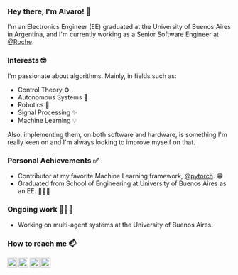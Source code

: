 ### Hey there, I'm Alvaro! 👋

I'm an Electronics Engineer (EE) graduated at the University of Buenos Aires in Argentina, and I'm currently working as a Senior Software Engineer at [@Roche][Roche].

### Interests 🤓

I'm passionate about algorithms. Mainly, in fields such as:

- Control Theory :gear:
- Autonomous Systems :rocket:
- Robotics :robot:
- Signal Processing :sparkles:
- Machine Learning :bulb:

Also, implementing them, on both software and hardware, is something I'm really keen on and I'm always looking to improve myself on that.

### Personal Achievements ✅

- Contributor at my favorite Machine Learning framework, [@pytorch][pytorch]. :grin:
- Graduated from School of Engineering at University of Buenos Aires as an EE. 👨🏻‍🎓

### Ongoing work 👨🏻‍🏭

- Working on multi-agent systems at the University of Buenos Aires.

### How to reach me 📫

[<img align="left" alt="alvgaona | Twitter" width="22px" src="https://image.flaticon.com/icons/svg/733/733579.svg" />][twitter]
[<img align="left" alt="alvgaona | LinkedIn" width="22px" src="https://image.flaticon.com/icons/svg/174/174857.svg" />][linkedin]
[<img align="left" alt="alvgaona | Instagram" width="22px" src="https://image.flaticon.com/icons/svg/174/174855.svg" />][instagram]
[<img align="left" alt="alvgaona | Goodreads" width="22px" src="https://www.flaticon.com/svg/static/icons/svg/2111/2111297.svg" />][goodreads]

[twitter]: https://twitter.com/alvgaona
[instagram]: https://instagram.com/alvgaona
[linkedin]: https://linkedin.com/in/alvaro-gaona
[goodreads]: https://www.goodreads.com/alvgaona
[Roche]: https://github.com/Roche
[pytorch]: https://github.com/pytorch
